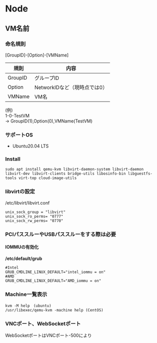 # Node
## VM名前
### 命名規則
[GroupID]-[Option]-[VMName]  

|規則|内容|
|---|---|
|GroupID|グループID|
|Option|NetworkIDなど（現時点では0）|
|VMName|VM名|

(例)  
1-0-TestVM  
-> GroupID(1),Option(0),VMName(TestVM)


### サポートOS
* Ubuntu20.04 LTS

### Install
```
sudo apt install qemu-kvm libvirt-daemon-system libvirt-daemon libvirt-dev libvirt-clients bridge-utils libosinfo-bin libguestfs-tools virt-top cloud-image-utils
```

### libvirtの設定
/etc/libvirt/libvirt.conf
```
unix_sock_group = "libvirt"
unix_sock_ro_perms= "0777"
unix_sock_rw_perms= "0770"
```

### PCIパススルーやUSBパススルーをする際は必要
#### IOMMUの有効化
**/etc/default/grub**
```
#Intel
GRUB_CMDLINE_LINUX_DEFAULT="intel_iommu = on"
#AMD
GRUB_CMDLINE_LINUX_DEFAULT="AMD_iommu = on"
```

### Machine一覧表示
```
kvm -M help　(ubuntu)
/usr/libexec/qemu-kvm -machine help (CentOS)
```

### VNCポート、WebSocketポート
WebSocketポートはVNCポート-500により

